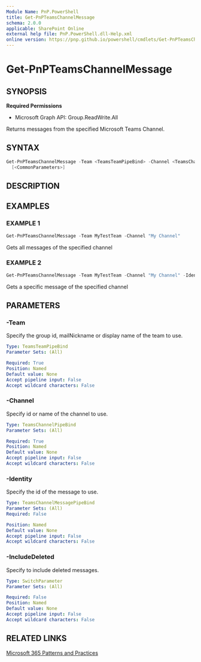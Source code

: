 ```yaml
---
Module Name: PnP.PowerShell
title: Get-PnPTeamsChannelMessage
schema: 2.0.0
applicable: SharePoint Online
external help file: PnP.PowerShell.dll-Help.xml
online version: https://pnp.github.io/powershell/cmdlets/Get-PnPTeamsChannelMessage.html
---
```

 
# Get-PnPTeamsChannelMessage

## SYNOPSIS

**Required Permissions**

  * Microsoft Graph API: Group.ReadWrite.All

Returns messages from the specified Microsoft Teams Channel.

## SYNTAX

```powershell
Get-PnPTeamsChannelMessage -Team <TeamsTeamPipeBind> -Channel <TeamsChannelPipeBind> [-Identity <TeamsChannelMessagePipeBind>] [-IncludeDeleted]
  [<CommonParameters>]
```

## DESCRIPTION

## EXAMPLES

### EXAMPLE 1
```powershell
Get-PnPTeamsChannelMessage -Team MyTestTeam -Channel "My Channel"
```

Gets all messages of the specified channel

### EXAMPLE 2

```powershell
Get-PnPTeamsChannelMessage -Team MyTestTeam -Channel "My Channel" -Identity 1653089769293
```

Gets a specific message of the specified channel

## PARAMETERS

### -Team
Specify the group id, mailNickname or display name of the team to use.

```yaml
Type: TeamsTeamPipeBind
Parameter Sets: (All)

Required: True
Position: Named
Default value: None
Accept pipeline input: False
Accept wildcard characters: False
```

### -Channel
Specify id or name of the channel to use.

```yaml
Type: TeamsChannelPipeBind
Parameter Sets: (All)

Required: True
Position: Named
Default value: None
Accept pipeline input: False
Accept wildcard characters: False
```

### -Identity
Specify the id of the message to use.

```yaml
Type: TeamsChannelMessagePipeBind
Parameter Sets: (All)
Required: False

Position: Named
Default value: None
Accept pipeline input: False
Accept wildcard characters: False
```

### -IncludeDeleted
Specify to include deleted messages.

```yaml
Type: SwitchParameter
Parameter Sets: (All)

Required: False
Position: Named
Default value: None
Accept pipeline input: False
Accept wildcard characters: False
```

## RELATED LINKS

[Microsoft 365 Patterns and Practices](https://aka.ms/m365pnp)
